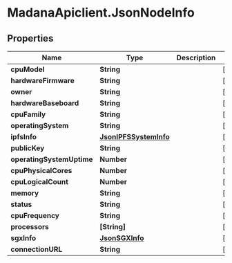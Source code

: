 # MadanaApiclient.JsonNodeInfo

## Properties

Name | Type | Description | Notes
------------ | ------------- | ------------- | -------------
**cpuModel** | **String** |  | [optional] 
**hardwareFirmware** | **String** |  | [optional] 
**owner** | **String** |  | [optional] 
**hardwareBaseboard** | **String** |  | [optional] 
**cpuFamily** | **String** |  | [optional] 
**operatingSystem** | **String** |  | [optional] 
**ipfsInfo** | [**JsonIPFSSystemInfo**](JsonIPFSSystemInfo.md) |  | [optional] 
**publicKey** | **String** |  | [optional] 
**operatingSystemUptime** | **Number** |  | [optional] 
**cpuPhysicalCores** | **Number** |  | [optional] 
**cpuLogicalCount** | **Number** |  | [optional] 
**memory** | **String** |  | [optional] 
**status** | **String** |  | [optional] 
**cpuFrequency** | **String** |  | [optional] 
**processors** | **[String]** |  | [optional] 
**sgxInfo** | [**JsonSGXInfo**](JsonSGXInfo.md) |  | [optional] 
**connectionURL** | **String** |  | [optional] 


